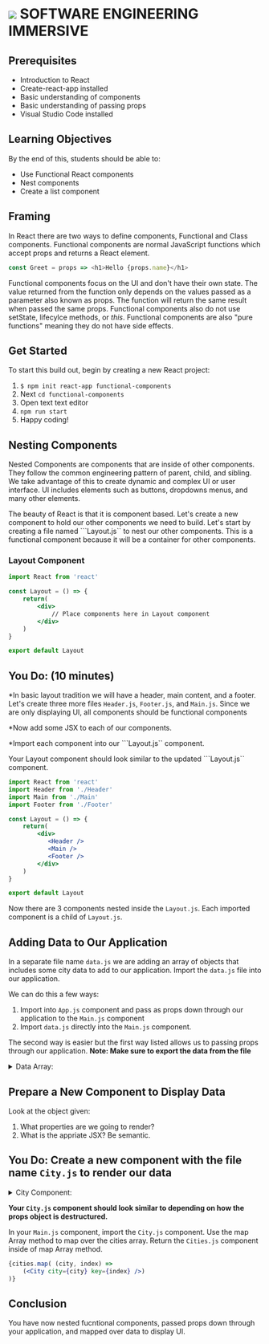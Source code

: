 # ![](https://ga-dash.s3.amazonaws.com/production/assets/logo-9f88ae6c9c3871690e33280fcf557f33.png)  SOFTWARE ENGINEERING IMMERSIVE
[](https://gph.is/2aQ0EOY)
## Prerequisites
- Introduction to React
- Create-react-app installed
- Basic understanding of components
- Basic understanding of passing props 
- Visual Studio Code installed

## Learning Objectives
By the end of this, students should be able to:
- Use Functional React components
- Nest components
- Create a list component

## Framing
In React there are two ways to define components, Functional and Class components. Functional components are normal JavaScript functions which accept props and returns a React element. 

```javascript
const Greet = props => <h1>Hello {props.name}</h1>
```
Functional components focus on the UI and don't have their own state. The value returned from the function only depends on the values passed as a parameter also known as props. The function will return the same result when passed the same props. Functional components also do not use setState, lifecylce methods, or *this*. Functional components are also "pure functions" meaning they do not have side effects. 

## Get Started

To start this build out, begin by creating a new React project: 

1. ```$ npm init react-app functional-components```
1. Next ```cd functional-components```
1. Open text text editor
1. ```npm run start```
1. Happy coding!

## Nesting Components

Nested Components are components that are inside of other components. They follow the common engineering pattern of parent, child, and sibling. We take advantage of this to create dynamic and complex UI or user interface. UI includes elements such as buttons, dropdowns menus, and many other elements. 

The beauty of React is that it is component based. Let's create a new component to hold our other components we need to build. Let's start by creating a file named ```Layout.js`` to nest our other components. This is a functional component because it will be a container for other components.

### Layout Component
```jsx
import React from 'react'

const Layout = () => {
    return(
        <div>
            // Place components here in Layout component
        </div>
    )
}

export default Layout
```
## You Do: (10 minutes)

*In basic layout tradition we will have a header, main content, and a footer. Let's create three more files ```Header.js```, ```Footer.js```, and ```Main.js```. Since we are only displaying UI, all components should be functional components

*Now add some JSX to each of our components.

*Import each component into our ```Layout.js`` component.

Your Layout component should look similar to the updated ```Layout.js`` component.

```jsx
import React from 'react'
import Header from './Header'
import Main from './Main'
import Footer from './Footer'

const Layout = () => {
    return(
        <div>
           <Header />
           <Main />
           <Footer />
        </div>
    )
}

export default Layout
```

Now there are 3 components nested inside the ```Layout.js```. Each imported component is a child of ```Layout.js```.

## Adding Data to Our Application

In a separate file name ```data.js``` we are adding an array of objects that includes some city data to add to our application. Import the ```data.js``` file into our application.

We can do this a few ways:
1. Import into ```App.js``` component and pass as props down through our application to the ```Main.js``` component
2. Import ```data.js``` directly into the ```Main.js``` component.

The second way is easier but the first way listed allows us to passing props through our application. **Note: Make sure to export the data from the file**

<details>
    <summary>Data Array:</summary>
    
```
const cities = [
    {
        country: 'China',
        population: 1403500365,
        capitol: 'Beijing',
        language: 'Chinese',
    },
    {
        country: 'Brazil',
        population: 205823665, 
        capitol: 'Brazilia',
        language: 'Portuguese',
    },
    {
        country: 'Egypt',
        population: 90120000,
        capitol: 'Cairo',
        language: 'Arabic',
    },
    {
        country: 'Spain',
        population: 46468102,
        capitol: 'Madrid',
        language: 'Spainish',
    }
]
```

</details>

## Prepare a New Component to Display Data

Look at the object given:
1. What properties are we going to render?
2. What is the appriate JSX? Be semantic.

## You Do: Create a new component with the file name ```City.js``` to render our data

<details>
    <summary>City Component:</summary>
    
```jsx
import React from 'react'

const City = (props) => {

    const { capitol, country, population, language } = props.city
    
    return(
       <div>
            <p>Capitol: {capitol}</p>
            <p>Country: {country}</p>
            <p>Population: {population}</p>
            <p>Language: {language}</p>
       </div>
    )
}

export default City
```

</details>



**Your ```City.js``` component should look similar to depending on how the props object is destructured.**

In your ```Main.js``` component, import the ```City.js``` component.  Use the map Array method to map over the cities array. Return the ```Cities.js``` component inside of map Array method.

```jsx
{cities.map( (city, index) => 
    (<City city={city} key={index} />)
)}
```
## Conclusion

You have now nested fucntional components, passed props down through your application, and mapped over data to display UI.



